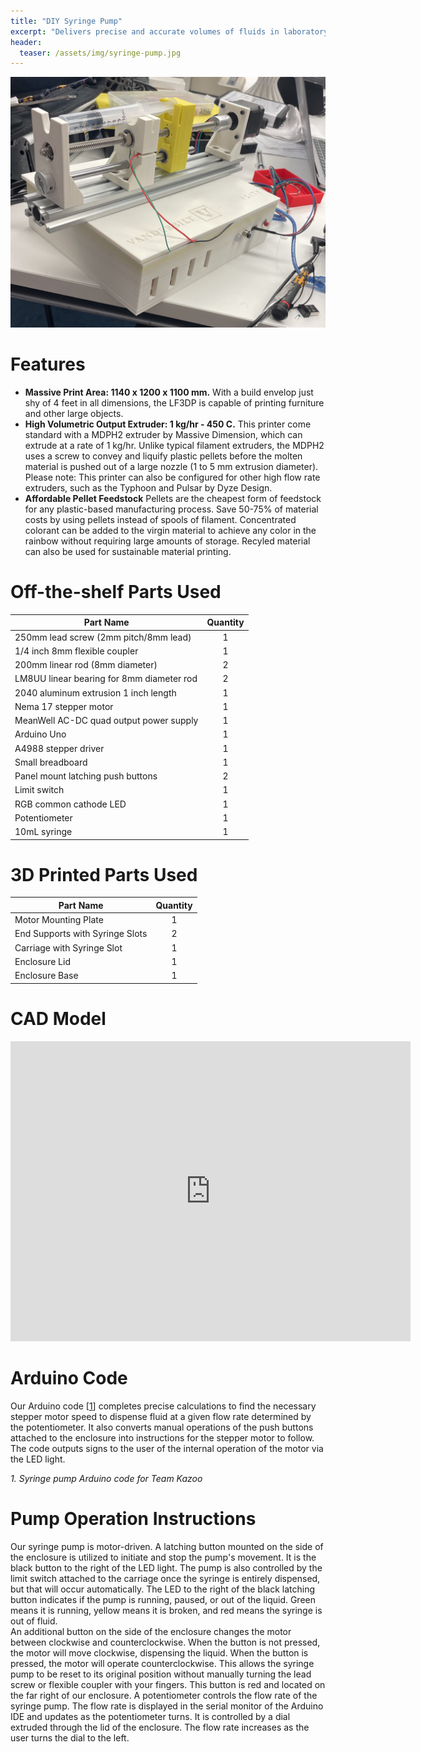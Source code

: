 ```yaml
---
title: "DIY Syringe Pump"
excerpt: "Delivers precise and accurate volumes of fluids in laboratory and medical settings."
header:
  teaser: /assets/img/syringe-pump.jpg
---
```

![Completed Syringe Pump](/assets/img/syringe-pump.jpg)   

# Features

* **Massive Print Area: 1140 x 1200 x 1100 mm.** With a build envelop just shy of 4 feet in all dimensions, the LF3DP is capable of printing furniture and other large objects.
* **High Volumetric Output Extruder: 1 kg/hr - 450 C.** This printer come standard with a MDPH2 extruder by Massive Dimension, which can extrude at a rate of 1 kg/hr. Unlike typical filament extruders, the MDPH2 uses a screw to convey and liquify plastic pellets before the molten material is pushed out of a large nozzle (1 to 5 mm extrusion diameter). Please note: This printer can also be configured for other high flow rate extruders, such as the Typhoon and Pulsar by Dyze Design.
* **Affordable Pellet Feedstock** Pellets are the cheapest form of feedstock for any plastic-based manufacturing process. Save 50-75% of material costs by using pellets instead of spools of filament. Concentrated colorant can be added to the virgin material to achieve any color in the rainbow without requiring large amounts of storage. Recyled material can also be used for sustainable material printing.

# Off-the-shelf Parts Used

| Part Name                                | Quantity      |
| ---------------------------------------- |:-------------:|
| 250mm lead screw (2mm pitch/8mm lead)    | 1             |
| 1/4 inch 8mm flexible coupler            | 1             |
| 200mm linear rod (8mm diameter)          | 2             |
| LM8UU linear bearing for 8mm diameter rod| 2             |
| 2040 aluminum extrusion 1 inch length    | 1             |
| Nema 17 stepper motor                    | 1             |
| MeanWell AC-DC quad output power supply  | 1             |
| Arduino Uno                              | 1             |
| A4988 stepper driver                     | 1             |
| Small breadboard                         | 1             |
| Panel mount latching push buttons        | 2             |
| Limit switch                             | 1             |
| RGB common cathode LED                   | 1             |
| Potentiometer                            | 1             |
| 10mL syringe                             | 1             |


# 3D Printed Parts Used

| Part Name                      | Quantity      |
| ------------------------------ |:-------------:|
| Motor Mounting Plate           | 1             |
| End Supports with Syringe Slots| 2             |
| Carriage with Syringe Slot     | 1             |
| Enclosure Lid                  | 1             |
| Enclosure Base                 | 1             |


# CAD Model
<iframe src="https://vanderbilt643.autodesk360.com/shares/public/SH286ddQT78850c0d8a4806a535b816c4399?mode=embed" width="640" height="480" allowfullscreen="true" webkitallowfullscreen="true" mozallowfullscreen="true"  frameborder="0"></iframe>

# Arduino Code
Our Arduino code [[1](https://app.arduino.cc/sketches/10db4069-85a7-4e58-bffd-baaf771bee5d?view-mode=preview)] completes precise calculations to find the necessary stepper motor speed to dispense fluid at a given flow rate determined by the potentiometer. It also converts manual operations of the push buttons attached to the enclosure into instructions for the stepper motor to follow. The code outputs signs to the user of the internal operation of the motor via the LED light.

*1. Syringe pump Arduino code for Team Kazoo*

# Pump Operation Instructions
  Our syringe pump is motor-driven. A latching button mounted on the side of the enclosure is utilized to initiate and stop the pump's movement. It is the black button to the right of the LED light. The pump is also controlled by the limit switch attached to the carriage once the syringe is entirely dispensed, but that will occur automatically. The LED to the right of the black latching button indicates if the pump is running, paused, or out of the liquid. Green means it is running, yellow means it is broken, and red means the syringe is out of fluid.  
  An additional button on the side of the enclosure changes the motor between clockwise and counterclockwise. When the button is not pressed, the motor will move clockwise, dispensing the liquid. When the button is pressed, the motor will operate counterclockwise. This allows the syringe pump to be reset to its original position without manually turning the lead screw or flexible coupler with your fingers. This button is red and located on the far right of our enclosure. 
  A potentiometer controls the flow rate of the syringe pump. The flow rate is displayed in the serial monitor of the Arduino IDE and updates as the potentiometer turns. It is controlled by a dial extruded through the lid of the enclosure. The flow rate increases as the user turns the dial to the left.


